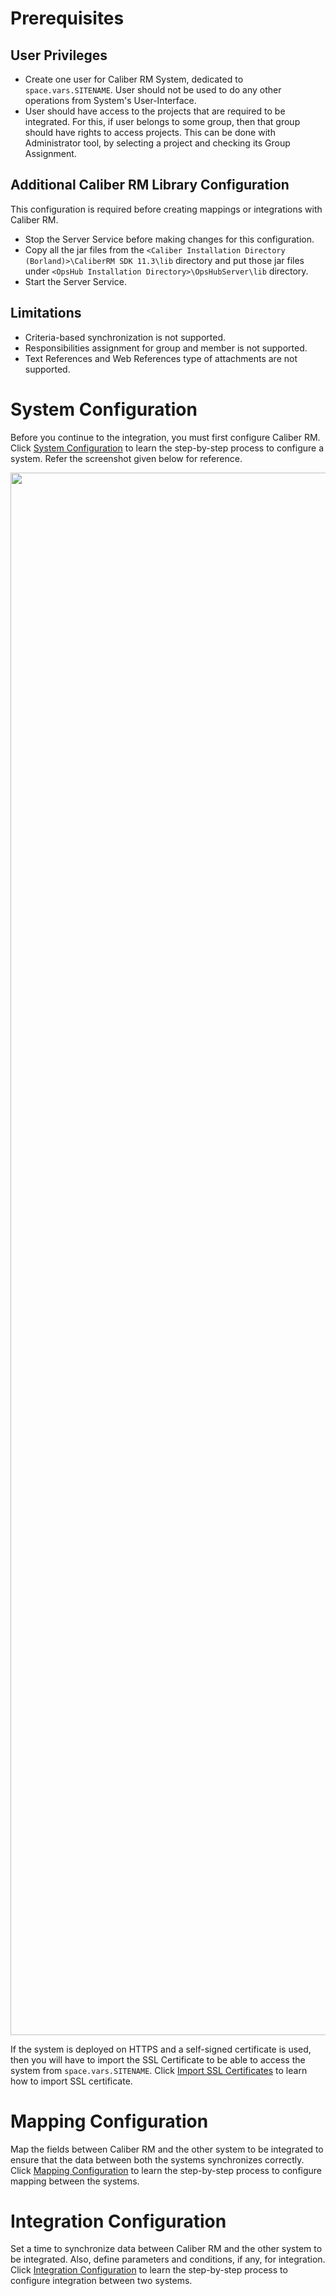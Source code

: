 # Prerequisites

## User Privileges

* Create one user for Caliber RM System, dedicated to <code class="expression">space.vars.SITENAME</code>. User should not be used to do any other operations from System's User-Interface.
* User should have access to the projects that are required to be integrated. For this, if user belongs to some group, then that group should have rights to access projects. This can be done with Administrator tool, by selecting a project and checking its Group Assignment.

## Additional Caliber RM Library Configuration

This configuration is required before creating mappings or integrations with Caliber RM.

* Stop the Server Service before making changes for this configuration.
* Copy all the jar files from the `<Caliber Installation Directory (Borland)>\CaliberRM SDK 11.3\lib` directory and put those jar files under `<OpsHub Installation Directory>\OpsHubServer\lib` directory.
* Start the Server Service.

## Limitations

* Criteria-based synchronization is not supported.
* Responsibilities assignment for group and member is not supported.
* Text References and Web References type of attachments are not supported.


# System Configuration

Before you continue to the integration, you must first configure Caliber RM. Click [System Configuration](../integrate/system-configuration.md) to learn the step-by-step process to configure a system. Refer the screenshot given below for reference.

<p align="center">
  <img src="../assets/Caliber_RM_Image_1a.png" width="2500" />
</p>

If the system is deployed on HTTPS and a self-signed certificate is used, then you will have to import the SSL Certificate to be able to access the system from <code class="expression">space.vars.SITENAME</code>. Click [Import SSL Certificates](../getting-started/ssl-certificate-configuration.md) to learn how to import SSL certificate.


# Mapping Configuration

Map the fields between Caliber RM and the other system to be integrated to ensure that the data between both the systems synchronizes correctly.  
Click [Mapping Configuration](../integrate/mapping-configuration.md) to learn the step-by-step process to configure mapping between the systems.


# Integration Configuration

Set a time to synchronize data between Caliber RM and the other system to be integrated. Also, define parameters and conditions, if any, for integration.  
Click [Integration Configuration](../integrate/integration-configuration.md) to learn the step-by-step process to configure integration between two systems.





